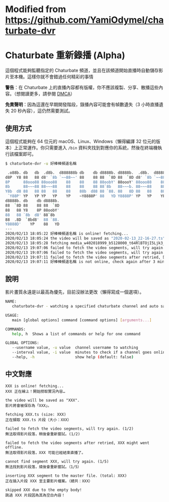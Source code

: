 # Modified from https://github.com/YamiOdymel/chaturbate-dvr

# Chaturbate 重新錄播 (Alpha)

這個程式能夠監聽指定的 Chaturbate 頻道，並且在該頻道開始直播時自動儲存影片至本機。這樣你就不會錯過任何精彩的事情

**警告**：在 Chaturbate 上的直播內容都有版權，你不應該複製、分享、散播這些內容。（想閱讀更多，請參閱 [DMCA](https://www.dmca.com/)）

**免責聲明**：因為這還在早期開發階段，錄播內容可能會有幀數遺失（3 小時直播遺失 20 秒內容），這仍然需要測試。

## 使用方式

這個程式能夠在 64 位元的 macOS、Linux、Windows（懶得編譯 32 位元的版本）上正常運作。你只需要進入 `/bin` 資料夾找到對應你的系統，然後在終端機執行該檔案即可。

```bash
$ chaturbate-dvr -u 好棒棒頻道名稱

 .o88b. db   db  .d8b.  d888888b db    db d8888b. d8888b.  .d8b.  d888888b d88888b
d8P  Y8 88   88 d8' `8b `~~88~~' 88    88 88  `8D 88  `8D d8' `8b `~~88~~' 88'
8P      88ooo88 88ooo88    88    88    88 88oobY' 88oooY' 88ooo88    88    88ooooo
8b      88~~~88 88~~~88    88    88    88 88`8b   88~~~b. 88~~~88    88    88~~~~~
Y8b  d8 88   88 88   88    88    88b  d88 88 `88. 88   8D 88   88    88    88.
 `Y88P' YP   YP YP   YP    YP    ~Y8888P' 88   YD Y8888P' YP   YP    YP    Y88888P
d8888b. db    db d8888b.
88  `8D 88    88 88  `8D
88   88 Y8    8P 88oobY'
88   88 `8b  d8' 88`8b
88  .8D  `8bd8'  88 `88.
Y8888D'    YP    88   YD
---
2020/02/13 18:05:22 好棒棒頻道名稱 is online! fetching...
2020/02/13 18:05:24 the video will be saved as "2020-02-13_22-16-27.ts".
2020/02/13 18:05:28 fetching media_w402018999_b5128000_t64RlBTOjI5Ljk3_9134.ts (size: 936428)
2020/02/13 19:07:06 failed to fetch the video segments, will try again. (1/2)
2020/02/13 19:07:06 failed to fetch the video segments, will try again. (2/2)
2020/02/13 19:07:11 failed to fetch the video segments after retried, 好棒棒頻道名稱 might went offline.
2020/02/13 19:07:11 好棒棒頻道名稱 is not online, check again after 3 minute(s)...
```

## 說明

影片畫質永遠是以最高為優先，目前沒辦法更改（懶得寫成一個選項）。

```bash
NAME:
   chaturbate-dvr - watching a specified chaturbate channel and auto saves the stream as local file

USAGE:
   main [global options] command [command options] [arguments...]

COMMANDS:
   help, h  Shows a list of commands or help for one command

GLOBAL OPTIONS:
   --username value, -u value  channel username to watching
   --interval value, -i value  minutes to check if a channel goes online or not (default: 1)
   --help, -h                  show help (default: false)
```

## 中文對應

```
XXX is online! fetching...
XXX 正在線上！開始撈取實況內容…

the video will be saved as "XXX".
影片將會被保存為「XXX」。

fetching XXX.ts (size: XXX)
正在擷取 XXX.ts 片段（大小：XXX）

failed to fetch the video segments, will try again. (1/2)
無法取得影片段落，稍後會重新嘗試。(1/2)

failed to fetch the video segments after retried, XXX might went offline.
無法取得影片段落，XXX 可能已經結束直播了。

cannot find segment XXX, will try again. (1/5)
無法找到影片段落，燒後會重新嘗試。（1/5）

inserting XXX segment to the master file. (total: XXX)
正在插入片段 XXX 至主要影片檔案。（總共：XXX）

skipped XXX due to the empty body!
跳過 XXX 片段因為其為空白內容！
```

